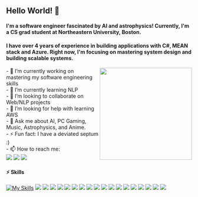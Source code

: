 ## Hello World! 👋

#### I'm a software engineer fascinated by AI and astrophysics! Currently, I'm a CS grad student at Northeastern University, Boston.
#### I have over 4 years of experience in building applications with C#, MEAN stack and Azure. Right now, I'm focusing on mastering system design and building scalable systems.

<img src="https://camo.githubusercontent.com/e15e75521862be103c834df436a8f9e075c945e5/68747470733a2f2f6d656469612e67697068792e636f6d2f6d656469612f6475334a336358797a686a3735494f6776412f67697068792e676966" width="250" height="250" align="right"/>
<div>
- 🔭 I’m currently working on mastering my software engineering skills<br>                                             
- 🌱 I’m currently learning NLP<br>
- 👯 I’m looking to collaborate on Web/NLP projects<br>
- 🤔 I’m looking for help with learning AWS<br>
- 💬 Ask me about AI, PC Gaming, Music, Astrophysics, and Anime.<br>
- ⚡️ Fun fact: I have a deviated septum :)<br>  
- 📫 How to reach me: <br>
<a href="https://www.linkedin.com/in/vasuagarwal29/"><img src="https://img.shields.io/badge/linkedin%20-%230077B5.svg?&style=for-the-badge&logo=linkedin&logoColor=white"></a> <a href="mailto:vasu2995@gmail.com"><img src="https://img.shields.io/badge/gmail-%23D14836.svg?&style=for-the-badge&logo=gmail&logoColor=white"></a>  <a href="https://www.instagram.com/vasuagarwal29/"><img src="https://img.shields.io/badge/<Vasu Agarwal>%20-%23E4405F.svg?&style=for-the-badge&logo=Instagram&logoColor=white"></a> <br>
</div>

#### ⚡ Skills
[![My Skills](https://skillicons.dev/icons?i=cs)](https://skillicons.dev)
![](https://img.shields.io/badge/c%23%20-%23239120.svg?&style=for-the-badge&logo=c-sharp&logoColor=white)
![](https://img.shields.io/badge/javascript%20-%23323330.svg?&style=for-the-badge&logo=javascript&logoColor=%23F7DF1E)
![](https://img.shields.io/badge/typescript%20-%23007ACC.svg?&style=for-the-badge&logo=typescript&logoColor=white)
![](https://img.shields.io/badge/python%20-%2314354C.svg?&style=for-the-badge&logo=python&logoColor=white)
![](https://img.shields.io/badge/node.js%20-%2343853D.svg?&style=for-the-badge&logo=node.js&logoColor=white)
![](https://img.shields.io/badge/html5%20-%23E34F26.svg?&style=for-the-badge&logo=html5&logoColor=white)
![](https://img.shields.io/badge/css3%20-%231572B6.svg?&style=for-the-badge&logo=css3&logoColor=white)
![](https://img.shields.io/badge/c++%20-%2300599C.svg?&style=for-the-badge&logo=c%2B%2B&ogoColor=white)
![](https://img.shields.io/badge/angular%20-%23DD0031.svg?&style=for-the-badge&logo=angular&logoColor=white)
![](https://img.shields.io/badge/bootstrap%20-%23563D7C.svg?&style=for-the-badge&logo=bootstrap&logoColor=white)
![](https://img.shields.io/badge/blender%20-%23F5792A.svg?&style=for-the-badge&logo=blender&logoColor=white)
![](https://img.shields.io/badge/git%20-%23F05033.svg?&style=for-the-badge&logo=git&logoColor=white)
![](https://img.shields.io/badge/azure%20-%230072C6.svg?&style=for-the-badge&logo=azure-devops&logoColor=white)
![](https://img.shields.io/badge/MongoDB-%234ea94b.svg?&style=for-the-badge&logo=mongodb&logoColor=white)
![](https://img.shields.io/badge/mysql-%2300f.svg?&style=for-the-badge&logo=mysql&logoColor=white)
![](https://img.shields.io/badge/pandas%20-%23150458.svg?&style=for-the-badge&logo=pandas&logoColor=white)
![](https://img.shields.io/badge/Keras%20-%23D00000.svg?&style=for-the-badge&logo=Keras&logoColor=white)
![](https://img.shields.io/badge/Jupyter%20-%23F37626.svg?&style=for-the-badge&logo=Jupyter&logoColor=white)
